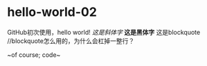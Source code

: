 # hello-world-02
GitHub初次使用，hello world!
*这是斜体字*
**这是黑体字**
这是blockquote //blockquote怎么用的，为什么会杠掉一整行？

~of course;
 code~
